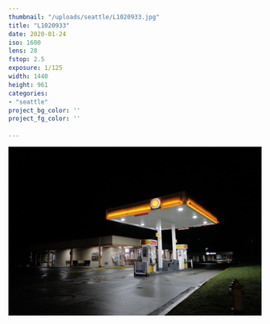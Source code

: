```yaml
---
thumbnail: "/uploads/seattle/L1020933.jpg"
title: "L1020933"
date: 2020-01-24
iso: 1600
lens: 28
fstop: 2.5
exposure: 1/125
width: 1440
height: 961
categories:
- "seattle"
project_bg_color: ''
project_fg_color: ''

---
```


![img](/uploads/seattle/L1020933.jpg)
